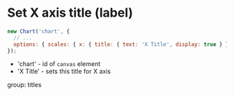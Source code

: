 # Set X axis title (label)

```javascript
new Chart('chart', {
  // ...
  options: { scales: { x: { title: { text: 'X Title', display: true } } } }
});
```

- 'chart' - id of ```canvas``` element
- 'X Title' - sets this title for X axis

group: titles
